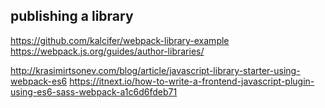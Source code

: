 ## publishing a library

https://github.com/kalcifer/webpack-library-example
https://webpack.js.org/guides/author-libraries/

http://krasimirtsonev.com/blog/article/javascript-library-starter-using-webpack-es6
https://itnext.io/how-to-write-a-frontend-javascript-plugin-using-es6-sass-webpack-a1c6d6fdeb71
